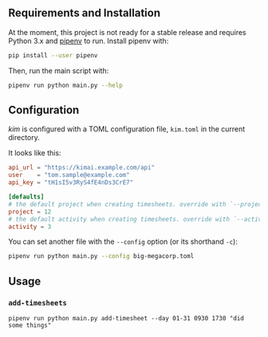 ## Requirements and Installation

At the moment, this project is not ready for a stable release and requires Python 3.x and [pipenv](https://pipenv.pypa.io/en/latest/) to run. Install pipenv with:

```sh
pip install --user pipenv
```

Then, run the main script with:

```sh
pipenv run python main.py --help
```

## Configuration

_kim_ is configured with a TOML configuration file, `kim.toml` in the current directory.

It looks like this:

```toml
api_url = "https://kimai.example.com/api"
user    = "tom.sample@example.com"
api_key = "tH1sI5v3RyS4fE4nDs3CrE7"

[defaults]
# the default project when creating timesheets. override with `--project`/`-p` option.
project = 12
# the default activity when creating timesheets. override with `--activity`/`-a` option.
activity = 3
```

You can set another file with the `--config` option (or its shorthand `-c`):

```sh
pipenv run python main.py --config big-megacorp.toml
```

## Usage

### `add-timesheets`

```
pipenv run python main.py add-timesheet --day 01-31 0930 1730 "did some things"
```
